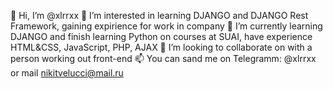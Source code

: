👋 Hi, I’m @xlrrxx
👀 I’m interested in learning DJANGO and DJANGO Rest Framework, gaining expirience for work in company
🌱 I’m currently learning DJANGO and finish learning Python on courses at SUAI, have experience HTML&CSS, JavaScript, PHP, AJAX
💞️ I’m looking to collaborate on with a person working out front-end
📫 You can sand me on Telegramm: @xlrrxx or mail nikitvelucci@mail.ru
